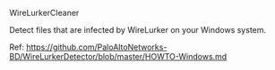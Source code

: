﻿WireLurkerCleaner

Detect files that are infected by WireLurker on your Windows system.

Ref: https://github.com/PaloAltoNetworks-BD/WireLurkerDetector/blob/master/HOWTO-Windows.md